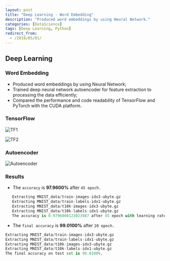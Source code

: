 ```yaml
---
layout: post
title: "Deep Learning - Word Embedding"
description: "Produced word embeddings by using Neural Network."
categories: [DataScience]
tags: [Deep Learning, Python]
redirect_from:
  - /2018/05/01/
---
```


## Deep Learning


### Word Embedding
- Produced word embeddings by using Neural Network;
- Trained deep neural network autoencoder for feature extraction to processing the data efficiently;
- Compared the performance and code readability of TensorFlow and PyTorch with the CUDA platform.

### TensorFlow
![TF1](https://user-images.githubusercontent.com/76184559/108605851-b5542500-7384-11eb-8504-39ef838ba115.jpg)

![TF2](https://user-images.githubusercontent.com/76184559/108605871-d7e63e00-7384-11eb-8c20-af94da4bcdc4.jpg)

### Autoencoder
![Autoencoder](https://user-images.githubusercontent.com/76184559/108605883-e2083c80-7384-11eb-877a-79f81506d65f.jpg)

### Results
- The `accuracy` is **97.9600%** after `45 epoch.`

```python
   Extracting MNIST_data/train-images-idx3-ubyte.gz
   Extracting MNIST_data/train-labels-idx1-ubyte.gz
   Extracting MNIST_data/t10k-images-idx3-ubyte.gz
   Extracting MNIST_data/t10k-labels-idx1-ubyte.gz
   The accuracy is 0.9796000123023987 after 45 epoch with learning rate 0.001 and batch size 100.
```

- The `final accuracy` is **99.0100%** after `20 epoch.`

```python
Extracting MNIST_data/train-images-idx3-ubyte.gz
Extracting MNIST_data/train-labels-idx1-ubyte.gz
Extracting MNIST_data/t10k-images-idx3-ubyte.gz
Extracting MNIST_data/t10k-labels-idx1-ubyte.gz
The final accuracy on test set is 99.0100%.
```
